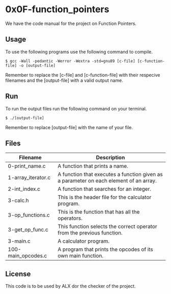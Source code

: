# 0x0F-function_pointers

We have the code manual for the project on Function Pointers.  

## Usage

To use the following programs use the following command to compile.  

```commandline
$ gcc -Wall -pedantic -Werror -Wextra -std=gnu89 [c-file] [c-function-file] -o [output-file]
```

Remember to replace the [c-file] and [c-function-file] with their respecive filenames and the [output-file] with a valid output name.  

## Run

To run the output files run the following command on your terminal.  

```commandline
$ ./[output-file]
```

Remember to replace [output-file] with the name of your file.


## Files

|Filename | Description |
|---------|-------------|
|0-print_name.c | A function that prints a name. |
|1-array_iterator.c | A function that executes a function given as a parameter on each element of an array.|
|2-int_index.c | A function that searches for an integer. |
|3-calc.h | This is the header file for the calculator program. |
|3-op_functions.c | This is the function that has all the operators. |
|3-get_op_func.c | This function selects the correct operator from the previous function. |
|3-main.c | A calculator program. |
|100-main_opcodes.c | A program that prints the opcodes of its own main function. |


## License

This code is to be used by ALX dor the checker of the project.
